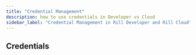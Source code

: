 ```yaml
---
title: "Credential Management"
description: how to use credentials in Developer vs Cloud
sidebar_label: "Credential Management in Rill Developer and Rill Cloud"
---
```


## Credentials